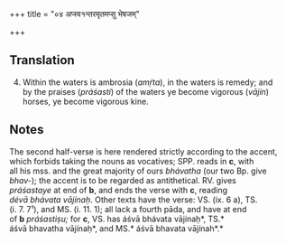 +++
title = "०४ अप्स्व१न्तरमृतमप्सु भेषजम्"

+++
## Translation
4. Within the waters is ambrosia (*amṛ́ta*), in the waters is remedy; and  
by the praises (*práśasti*) of the waters ye become vigorous (*vājín*)  
horses, ye become vigorous kine.

## Notes
The second half-verse is here rendered strictly according to the accent,  
which for­bids taking the nouns as vocatives; SPP. reads in **c**, with  
all his mss. and the great majority of ours *bhávatha* (our two Bp. give  
*bhav-*); the accent is to be regarded as antithetical. RV. gives  
*práśastaye* at end of **b**, and ends the verse with **c**, reading  
*dévā bhávata vājínaḥ*. Other texts have the verse: VS. (ix. 6 a), TS.  
(i. 7. 7¹), and MS. (i. 11. 1); all lack a fourth pāda, and have at end  
of **b** *práśastiṣu;* for **c**, VS. has áśvā bhávata vājínaḥ*, TS.*  
áśvā bhavatha vājínaḥ*, and MS.* áśvā bhavata vājínah*.*

